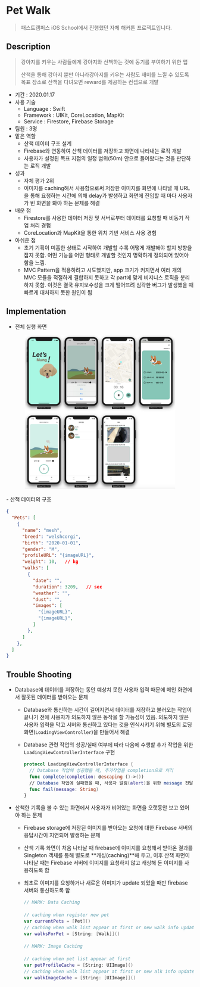 # Pet Walk

> 패스트캠퍼스 iOS School에서 진행했던 자체 해커톤 프로젝트입니다.

## Description

> 강아지를 키우는 사람들에게 강아지와 산책하는 것에 동기를 부여하기 위한 앱
>
> 산책을 통해 강아지 뿐만 아니라강아지를 키우는 사람도 재미를 느낄 수 있도록 목표 장소로 산책을 다녀오면 reward를 제공하는 컨셉으로 개발

- 기간 : 2020.01.17
- 사용 기술
  - Language : Swift
  - Framework : UIKit, CoreLocation, MapKit
  - Service : Firestore, Firebase Storage
- 팀원 : 3명
- 맡은 역할
  - 산책 데이터 구조 설계
  - Firebase와 연동하여 산책 데이터를 저장하고 화면에 나타내는 로직 개발
  - 사용자가 설정된 목표 지점의 일정 범위(50m) 안으로 들어왔다는 것을 판단하는 로직 개발
- 성과
  - 자체 평가 2위
  - 이미지를 caching해서 사용함으로써 저장한 이미지를 화면에 나타낼 때 URL을 통해 요청하는 시간에 의해 delay가 발생하고 화면에 진입할 때 마다 사용자가 빈 화면을 봐야 하는 문제를 해결
- 배운 점
  - Firestore를 사용한 데이터 저장 및 서버로부터 데이터를 요청할 때 비동기 작업 처리 경험
  - CoreLocation과 MapKit을 통한 위치 기반 서비스 사용 경험
- 아쉬운 점
  - 초기 기획이 미흡한 상태로 시작하여 개발할 수록 어떻게 개발해야 할지 방향을 잡지 못함. 어떤 기능을 어떤 형태로 개발할 것인지 명확하게 정의되어 있어야 함을 느낌.
  - MVC Pattern을 적용하려고 시도했지만, app 크기가 커지면서 여러 개의 MVC 모듈을 적절하게 결합하지 못하고 각 part에 맞게 비지니스 로직을 분리하지 못함. 이것은 결국 유지보수성을 크게 떨어뜨려 심각한 버그가 발생했을 때 빠르게 대처하지 못한 원인이 됨

## Implementation

- 전체 실행 화면

<p align="center">
	<img src="images/PetWalk-description.png" alt="Page Description" width="80%">
</p>
- 산책 데이터의 구조

  ```json
  {
    "Pets": [
      {
        "name": "mesh",
        "breed": "welshcorgi",
        "birth": "2020-01-01",
        "gender": "M",
        "profileURL": "{imageURL}",
        "weight": 10,	// kg
        "walks": [
          {
            "date": "",
            "duration": 3209,	// sec
            "weather": "",
            "dust": "",
            "images": [
              "{imageURL}",
              "{imageURL}",
            ]
          },
        ]
      },
    ]
  }
  ```

## Trouble Shooting

- Database에 데이터를 저장하는 동안 예상치 못한 사용자 입력 때문에 메인 화면에서 잘못된 데이터를 받아오는 문제

  - Database와 통신하는 시간이 길어지면서 데이터를 저장하고 불러오는 작업이 끝나기 전에 사용자가 의도하지 않은 동작을 할 가능성이 있음. 의도하지 않은 사용자 입력을 막고 서버와 통신하고 있다는 것을 인식시키기 위해 별도의 로딩 화면(`LoadingViewController`)을 만들어서 해결

  - Database 관련 작업의 성공/실패 여부에 따라 다음에 수행할 추가 작업을 위한 `LoadingViewControllerInterface` 구현

    ```swift
    protocol LoadingViewControllerInterface {
      // Database 작업에 성공했을 때, 추가작업을 completion으로 처리
      func complete(completion: @escaping ()->())
      // Database 작업에 실패했을 때, 사용자 알림(alert)을 위한 message 전달
      func fail(message: String)
    }
    ```

- 산책한 기록을 볼 수 있는 화면에서 사용자가 비어있는 화면을 오랫동안 보고 있어야 하는 문제

  - Firebase storage에 저장된 이미지를 받아오는 요청에 대한 Firebase 서버의 응답시간이 지연되어 발생하는 문제

  - 산책 기록 화면이 처음 나타날 때 firebase에 이미지를 요청해서 받아온 결과를 Singleton 객체를 통해 별도로 **캐싱(caching)**해 두고, 이후 산책 화면이 나타날 때는 Firebase 서버에 이미지를 요청하지 않고 캐싱해 둔 이미지를 사용하도록 함

  - 최초로 이미지를 요청하거나 새로운 이미지가 update 되었을 때만 firebase 서버와 통신하도록 함

    ```swift
    // MARK: Data Caching
    
    // caching when register new pet
    var currentPets = [Pet]()             
    // caching when walk list appear at first or new walk info updated
    var walksForPet = [String: [Walk]]()  
    
    // MARK: Image Caching
    
    // caching when pet list appear at first
    var petProfileCache = [String: UIImage]()
    // caching when walk list appear at first or new alk info updated
    var walkImageCache = [String: [UIImage]]()
    ```
